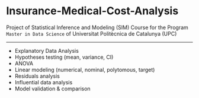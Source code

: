 # Insurance-Medical-Cost-Analysis
Project of Statistical Inference and Modeling (SIM) Course for the Program `Master in Data Science` of Universitat Politècnica de Catalunya (UPC)
***
* Explanatory Data Analysis
* Hypotheses testing (mean, variance, CI)
* ANOVA
* Linear modeling (numerical, nominal, polytomous, target)
* Residuals analysis
* Influential data analysis
* Model validation & comparison
